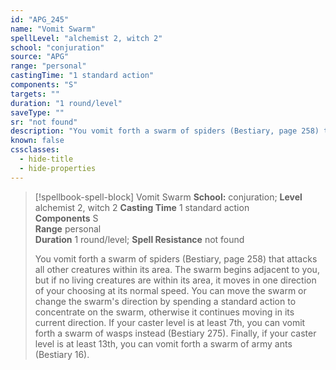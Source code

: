 ```yaml
---
id: "APG_245"
name: "Vomit Swarm"
spellLevel: "alchemist 2, witch 2"
school: "conjuration"
source: "APG"
range: "personal"
castingTime: "1 standard action"
components: "S"
targets: ""
duration: "1 round/level"
saveType: ""
sr: "not found"
description: "You vomit forth a swarm of spiders (Bestiary, page 258) that attacks all other creatures within its area. The swarm begins adjacent to you, but if no living creatures are within its area, it moves in one direction of your choosing at its normal speed.  You can move the swarm or change the swarm's direction by spending a standard action to concentrate on the swarm, otherwise it continues moving in its current direction. If your caster level is at least 7th, you can vomit forth a swarm of wasps instead (Bestiary 275). Finally, if your caster level is at least 13th, you can vomit forth a swarm of army ants (Bestiary 16)."
known: false
cssclasses:
  - hide-title
  - hide-properties
---
```


> [!spellbook-spell-block] Vomit Swarm
> **School:** conjuration; **Level** alchemist 2, witch 2
> **Casting Time** 1 standard action  
> **Components** S  
> **Range** personal  
> **Duration** 1 round/level; **Spell Resistance** not found
> 
> You vomit forth a swarm of spiders (Bestiary, page 258) that attacks all other creatures within its area. The swarm begins adjacent to you, but if no living creatures are within its area, it moves in one direction of your choosing at its normal speed.  You can move the swarm or change the swarm's direction by spending a standard action to concentrate on the swarm, otherwise it continues moving in its current direction. If your caster level is at least 7th, you can vomit forth a swarm of wasps instead (Bestiary 275). Finally, if your caster level is at least 13th, you can vomit forth a swarm of army ants (Bestiary 16).